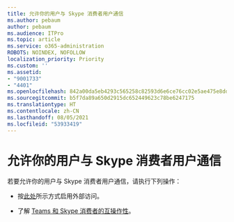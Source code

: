```yaml
---
title: 允许你的用户与 Skype 消费者用户通信
ms.author: pebaum
author: pebaum
ms.audience: ITPro
ms.topic: article
ms.service: o365-administration
ROBOTS: NOINDEX, NOFOLLOW
localization_priority: Priority
ms.custom: ''
ms.assetid:
- "9001733"
- "4401"
ms.openlocfilehash: 842a00da5eb4293c565258c82593d6e6ce76cc02e5ae475e8dd7f7613640d605
ms.sourcegitcommit: b5f7da89a650d2915dc652449623c78be6247175
ms.translationtype: HT
ms.contentlocale: zh-CN
ms.lasthandoff: 08/05/2021
ms.locfileid: "53933419"
---
```

# <a name="allow-your-users-to-communicate-with-skype-consumer-users"></a>允许你的用户与 Skype 消费者用户通信

若要允许你的用户与 Skype 消费者用户通信，请执行下列操作：

- 按[此处](https://docs.microsoft.com/microsoftteams/manage-external-access#allow-or-block-domains)所示方式启用外部访问。

- 了解 [Teams 和 Skype 消费者的互操作性](https://docs.microsoft.com/microsoftteams/teams-skype-interop)。

